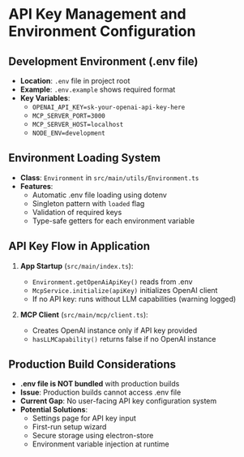 # API Key Management and Environment Configuration

## Development Environment (.env file)
- **Location**: `.env` file in project root
- **Example**: `.env.example` shows required format
- **Key Variables**:
  - `OPENAI_API_KEY=sk-your-openai-api-key-here`
  - `MCP_SERVER_PORT=3000`
  - `MCP_SERVER_HOST=localhost`
  - `NODE_ENV=development`

## Environment Loading System
- **Class**: `Environment` in `src/main/utils/Environment.ts`
- **Features**:
  - Automatic .env file loading using dotenv
  - Singleton pattern with `loaded` flag
  - Validation of required keys
  - Type-safe getters for each environment variable

## API Key Flow in Application
1. **App Startup** (`src/main/index.ts`):
   - `Environment.getOpenAiApiKey()` reads from .env
   - `McpService.initialize(apiKey)` initializes OpenAI client
   - If no API key: runs without LLM capabilities (warning logged)

2. **MCP Client** (`src/main/mcp/client.ts`):
   - Creates OpenAI instance only if API key provided
   - `hasLLMCapability()` returns false if no OpenAI instance

## Production Build Considerations
- **.env file is NOT bundled** with production builds
- **Issue**: Production builds cannot access .env file
- **Current Gap**: No user-facing API key configuration system
- **Potential Solutions**:
  - Settings page for API key input
  - First-run setup wizard  
  - Secure storage using electron-store
  - Environment variable injection at runtime